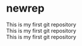 # newrep
This is my first git repository
<br>
This is my first git repository
<br>
This is my first git repository
